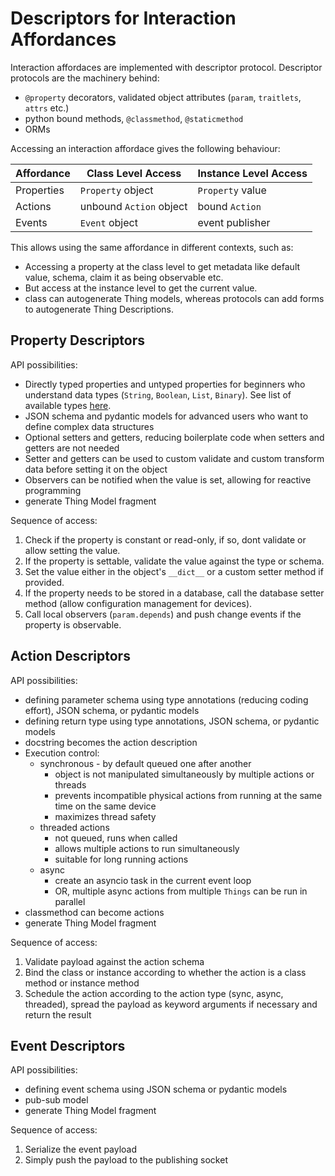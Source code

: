 # Descriptors for Interaction Affordances

Interaction affordaces are implemented with descriptor protocol. Descriptor protocols are the machinery behind:

- `@property` decorators, validated object attributes (`param`, `traitlets`, `attrs` etc.)
- python bound methods, `@classmethod`, `@staticmethod`
- ORMs

Accessing an interaction affordace gives the following behaviour:

| Affordance | Class Level Access      | Instance Level Access |
|------------|-------------------------|-----------------------|
| Properties | `Property` object       | `Property` value      |
| Actions    | unbound `Action` object | bound `Action`        |
| Events     | `Event` object          | event publisher       |

This allows using the same affordance in different contexts, such as:
- Accessing a property at the class level to get metadata like default value, schema, claim it as being observable etc.
- But access at the instance level to get the current value.
- class can autogenerate Thing models, whereas protocols can add forms to autogenerate Thing Descriptions.

## Property Descriptors

API possibilities:

- Directly typed properties and untyped properties for beginners who understand data types (`String`, `Boolean`, `List`, `Binary`). See list of available types [here](../howto/code/properties/typed.py).
- JSON schema and pydantic models for advanced users who want to define complex data structures
- Optional setters and getters, reducing boilerplate code when setters and getters are not needed
- Setter and getters can be used to custom validate and custom transform data before setting it on the object
- Observers can be notified when the value is set, allowing for reactive programming
- generate Thing Model fragment

Sequence of access:

1. Check if the property is constant or read-only, if so, dont validate or allow setting the value.
2. If the property is settable, validate the value against the type or schema.
3. Set the value either in the object's `__dict__` or a custom setter method if provided. 
4. If the property needs to be stored in a database, call the database setter method (allow configuration management for devices).
5. Call local observers (`param.depends`) and push change events if the property is observable.

## Action Descriptors

API possibilities:

- defining parameter schema using type annotations (reducing coding effort), JSON schema, or pydantic models
- defining return type using type annotations, JSON schema, or pydantic models
- docstring becomes the action description
- Execution control:
    - synchronous - by default queued one after another
        - object is not manipulated simultaneously by multiple actions or threads
        - prevents incompatible physical actions from running at the same time on the same device
        - maximizes thread safety
    - threaded actions
        - not queued, runs when called
        - allows multiple actions to run simultaneously
        - suitable for long running actions
    - async
        - create an asyncio task in the current event loop
        - OR, multiple async actions from multiple `Things` can be run in parallel
- classmethod can become actions
- generate Thing Model fragment

Sequence of access:

1. Validate payload against the action schema
2. Bind the class or instance according to whether the action is a class method or instance method
3. Schedule the action according to the action type (sync, async, threaded), spread the payload as keyword arguments if necessary and return the result

## Event Descriptors

API possibilities:

- defining event schema using JSON schema or pydantic models
- pub-sub model
- generate Thing Model fragment

Sequence of access:

1. Serialize the event payload
2. Simply push the payload to the publishing socket











